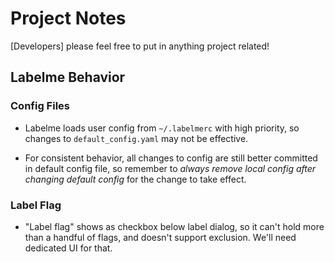# Project Notes

[Developers] please feel free to put in anything project related!

## Labelme Behavior

### Config Files

- Labelme loads user config from `~/.labelmerc` with high priority, so changes to `default_config.yaml`
may not be effective.

- For consistent behavior, all changes to config are still better committed in default config file, so 
remember to *always remove local config after changing default config* for the change to take effect.

### Label Flag

- "Label flag" shows as checkbox below label dialog, so it can't hold more than a handful of flags, and
doesn't support exclusion. We'll need dedicated UI for that.
